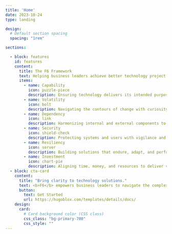 ```yaml
---
title: 'Home'
date: 2023-10-24
type: landing

design:
  # Default section spacing
  spacing: "1rem"

sections:

  - block: features
    id: features
    content:
      title: The F6 Framework
      text: Helping business leaders achieve better technology project outcomes.
      items:
        - name: Capability
          icon: puzzle-piece
          description: Ensuring technology delivers its intended purpose with intentionality.      
        - name: Volatility 
          icon: bolt
          description: Navigating the contours of change with curiosity and precision.
        - name: Dependency
          icon: link
          description: Harmonizing internal and external components to create cohesive, effective solutions.
        - name: Security
          icon: shield-check
          description: Protecting systems and users with vigilance and detail.
        - name: Resiliency
          icon: server
          description: Building solutions that endure, adapt, and perform as expected.
        - name: Investment
          icon: chart-pie
          description: Aligning time, money, and resources to deliver valuable solutions.
  - block: cta-card
    content:
      title: "Bring clarity to technology solutions."
      text: <b>F6</b> empowers business leaders to navigate the complexity of building technology with purpose. This holistic approach to development helps align business goals with technical decisions for sustainable success.
      button:
        text: Get Started
        url: https://hugoblox.com/templates/details/docs/
    design:
      card:
        # Card background color (CSS class)
        css_class: "bg-primary-700"
        css_style: ""
---
```

